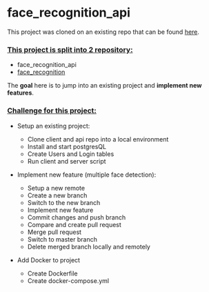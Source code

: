 # face_recognition_api

This project was cloned on an existing repo that can be found [here](https://github.com/aneagoie/smart-brain-api).

### <u>This project is split into 2 repository:</u>

- face_recognition_api
- [face_recognition](https://github.com/michaelbretagne/face_recognition)

The **goal** here is to jump into an existing project and **implement new features**.

### <u>Challenge for this project:</u>

- Setup an existing project:

  - Clone client and api repo into a local environment
  - Install and start postgresQL
  - Create Users and Login tables
  - Run client and server script

- Implement new feature (multiple face detection):

  - Setup a new remote
  - Create a new branch
  - Switch to the new branch
  - Implement new feature
  - Commit changes and push branch
  - Compare and create pull request
  - Merge pull request
  - Switch to master branch
  - Delete merged branch locally and remotely

- Add Docker to project
  - Create Dockerfile
  - Create docker-compose.yml
